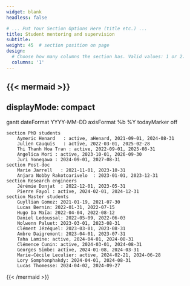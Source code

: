 ```yaml
---
widget: blank
headless: false

# ... Put Your Section Options Here (title etc.) ...
title: Student mentoring and supervision
subtitle:
weight: 45  # section position on page
design:
  # Choose how many columns the section has. Valid values: 1 or 2.
  columns: '1'
---
```


{{< mermaid >}}
---
displayMode: compact
---
  gantt
    dateFormat  YYYY-MM-DD
    axisFormat  %b %Y
    todayMarker off

    section PhD students
        Aymeric Henard   : active, aHenard, 2021-09-01, 2024-08-31
        Julien Cauquis   : active, 2022-03-01, 2025-02-28
        Thi Thanh Hoa Tran : active, 2022-09-01, 2025-08-31
        Angelica Mori : active, 2023-10-01, 2026-09-30
        Juri Yonegawa : 2024-09-01, 2027-08-31
    section Post-doc
        Marie Jarrell   : 2021-11-01, 2023-10-31
        Anjara Nobby Rakotoarivelo  : 2023-01-01, 2023-12-31
    section Research engineers
        Jérémie Donjat  : 2022-12-01, 2023-05-31
        Pierre Fayol : active, 2024-02-01, 2024-12-31 
    section Master students
        Guyllian Gomez: 2021-01-19, 2021-07-30
        Lucas Bernin: 2022-01-31, 2022-07-15
        Hugo Da Maïa: 2022-04-04, 2022-08-12
        Daniel Ledoussal: 2022-05-09, 2022-06-03
        Nolwenn Paluet: 2023-03-01, 2023-08-31
        Clément Jézéquel: 2023-03-01, 2023-08-31
        Ambre Daigremont: 2023-04-01, 2023-07-31
        Taha Lamine: active, 2024-04-01, 2024-08-31
        Clémence Cunin: active, 2024-03-01, 2024-08-31
        Georges Simbe: active, 2024-01-08, 2024-03-31
        Marie-Cécile Leculier: active, 2024-02-21, 2024-06-28
        Lory Somphonphakdy: 2024-04-01, 2024-08-31
        Lucas Thomesse: 2024-04-02, 2024-09-27
{{< /mermaid >}}